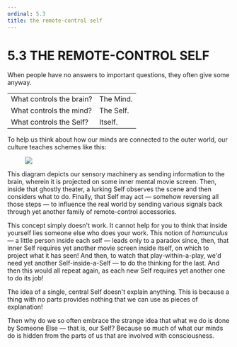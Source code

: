 ```yaml
---
ordinal: 5.3
title: the remote-control self
---
```


# 5.3 THE REMOTE-CONTROL SELF 

<p>When people have no answers to important questions, they often give some anyway.</p>
<table> <tbody><tr><td>What controls the brain?</td><td>The Mind.</td></tr> <tr><td>What controls the mind?</td><td>The Self.</td></tr> <tr><td>What controls the Self?</td><td>Itself.</td></tr></tbody></table>
<p>To help us think about how our minds are connected to the outer world, our culture teaches schemes like this:</p>
<figure><img src="/images/ch5/5-1.png"></img></figure>
<p>This diagram depicts our sensory machinery as sending information to the brain, wherein it is projected on some inner mental movie screen. Then, inside that ghostly theater, a lurking Self observes the scene and then considers what to do. Finally, that Self may act &mdash; somehow reversing all those steps &mdash; to influence the real world by sending various signals back through yet another family of remote-control accessories.</p>
<p>This concept simply doesn't work. It cannot help for you to think that inside yourself lies someone else who does your work. This notion of <em>homunculus</em> &mdash; a little person inside each self &mdash; leads only to a paradox since, then, that inner Self requires yet another movie screen inside itself, on which to project what it has seen! And then, to watch that play-within-a-play, we'd need yet another Self-inside-a-Self &mdash; to do the thinking for the last. And then this would all repeat again, as each new Self requires yet another one to do its job!</p>
<p>The idea of a single, central Self doesn't explain anything. This is because a thing with no parts provides nothing that we can use as pieces of explanation!</p>
<p>Then why do we so often embrace the strange idea that what we do is done by Someone Else &mdash; that is, our Self? Because so much of what our minds do is hidden from the parts of us that are involved with consciousness.</p>